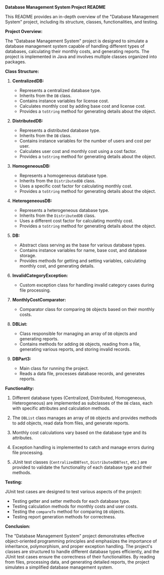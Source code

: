 **Database Management System Project README**

This README provides an in-depth overview of the "Database Management System" project, including its structure, classes, functionalities, and testing.

**Project Overview:**

The "Database Management System" project is designed to simulate a database management system capable of handling different types of databases, calculating their monthly costs, and generating reports. The project is implemented in Java and involves multiple classes organized into packages.

**Class Structure:**

1. **CentralizedDB:**
   - Represents a centralized database type.
   - Inherits from the `DB` class.
   - Contains instance variables for license cost.
   - Calculates monthly cost by adding base cost and license cost.
   - Provides a `toString` method for generating details about the object.

2. **DistributedDB:**
   - Represents a distributed database type.
   - Inherits from the `DB` class.
   - Contains instance variables for the number of users and cost per user.
   - Calculates user cost and monthly cost using a cost factor.
   - Provides a `toString` method for generating details about the object.

3. **HomogeneousDB:**
   - Represents a homogeneous database type.
   - Inherits from the `DistributedDB` class.
   - Uses a specific cost factor for calculating monthly cost.
   - Provides a `toString` method for generating details about the object.

4. **HeterogeneousDB:**
   - Represents a heterogeneous database type.
   - Inherits from the `DistributedDB` class.
   - Uses a different cost factor for calculating monthly cost.
   - Provides a `toString` method for generating details about the object.

5. **DB:**
   - Abstract class serving as the base for various database types.
   - Contains instance variables for name, base cost, and database storage.
   - Provides methods for getting and setting variables, calculating monthly cost, and generating details.

6. **InvalidCategoryException:**
   - Custom exception class for handling invalid category cases during file processing.

7. **MonthlyCostComparator:**
   - Comparator class for comparing `DB` objects based on their monthly costs.

8. **DBList:**
   - Class responsible for managing an array of `DB` objects and generating reports.
   - Contains methods for adding `DB` objects, reading from a file, generating various reports, and storing invalid records.

9. **DBPart3:**
   - Main class for running the project.
   - Reads a data file, processes database records, and generates reports.

**Functionality:**

1. Different database types (Centralized, Distributed, Homogeneous, Heterogeneous) are implemented as subclasses of the `DB` class, each with specific attributes and calculation methods.

2. The `DBList` class manages an array of `DB` objects and provides methods to add objects, read data from files, and generate reports.

3. Monthly cost calculations vary based on the database type and its attributes.

4. Exception handling is implemented to catch and manage errors during file processing.

5. JUnit test classes (`CentralizedDBTest`, `DistributedDBTest`, etc.) are provided to validate the functionality of each database type and their methods.

**Testing:**

JUnit test cases are designed to test various aspects of the project:
- Testing getter and setter methods for each database type.
- Testing calculation methods for monthly costs and user costs.
- Testing the `compareTo` method for comparing `DB` objects.
- Testing report generation methods for correctness.

**Conclusion:**

The "Database Management System" project demonstrates effective object-oriented programming principles and emphasizes the importance of inheritance, polymorphism, and proper exception handling. The project's classes are structured to handle different database types efficiently, and the JUnit test cases ensure the correctness of their functionalities. By reading from files, processing data, and generating detailed reports, the project simulates a simplified database management system.
